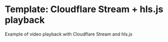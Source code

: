 # Template: Cloudflare Stream + hls.js playback

Example of video playback with Cloudflare Stream and hls.js
